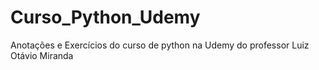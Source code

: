 # Curso_Python_Udemy
 Anotações e Exercícios do curso de python na Udemy do professor Luiz Otávio Miranda 
